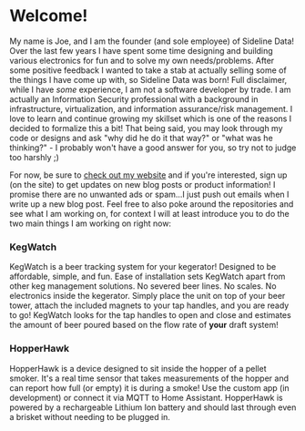 # Welcome!
My name is Joe, and I am the founder (and sole employee) of Sideline Data! Over the last few years I have spent some time designing and building various electronics for fun and to solve my own needs/problems. After some positive feedback I wanted to take a stab at actually selling some of the things I have come up with, so Sideline Data was born! Full disclaimer, while I have _some_ experience, I am not a software developer by trade. I am actually an Information Security professional with a background in infrastructure, virtualization, and information assurance/risk management. I love to learn and continue growing my skillset which is one of the reasons I decided to formalize this a bit! That being said, you may look through my code or designs and ask "why did he do it that way?" or "what was he thinking?" - I probably won't have a good answer for you, so try not to judge too harshly ;)

For now, be sure to [check out my website](https://sidelinedata.com) and if you're interested, sign up (on the site) to get updates on new blog posts or product information! I promise there are no unwanted ads or spam...I just push out emails when I write up a new blog post. Feel free to also poke around the repositories and see what I am working on, for context I will at least introduce you to do the two main things I am working on right now:


### KegWatch
KegWatch is a beer tracking system for your kegerator! Designed to be affordable, simple, and fun. Ease of installation sets KegWatch apart from other keg management solutions. No severed beer lines. No scales. No electronics inside the kegerator. Simply place the unit on top of your beer tower, attach the included magnets to your tap handles, and you are ready to go!  KegWatch looks for the tap handles to open and close and estimates the amount of beer poured based on the flow rate of **your** draft system!


### HopperHawk
HopperHawk is a device designed to sit inside the hopper of a pellet smoker. It's a real time sensor that takes measurements of the hopper and can report how full (or empty) it is during a smoke! Use the custom app (in development) or connect it via MQTT to Home Assistant. HopperHawk is powered by a rechargeable Lithium Ion battery and should last through even a brisket without needing to be plugged in.

